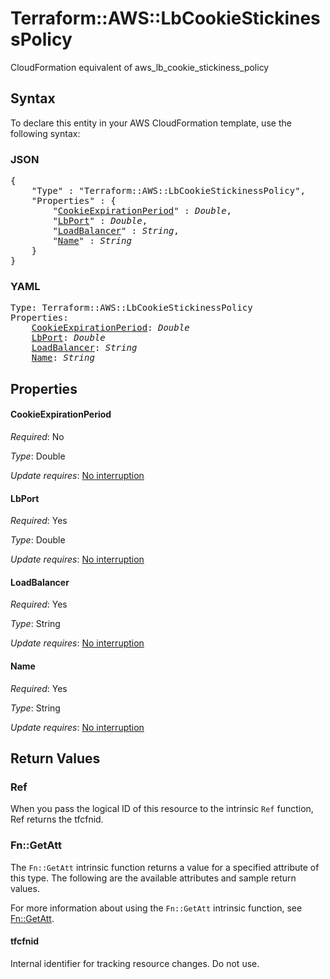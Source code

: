 # Terraform::AWS::LbCookieStickinessPolicy

CloudFormation equivalent of aws_lb_cookie_stickiness_policy

## Syntax

To declare this entity in your AWS CloudFormation template, use the following syntax:

### JSON

<pre>
{
    "Type" : "Terraform::AWS::LbCookieStickinessPolicy",
    "Properties" : {
        "<a href="#cookieexpirationperiod" title="CookieExpirationPeriod">CookieExpirationPeriod</a>" : <i>Double</i>,
        "<a href="#lbport" title="LbPort">LbPort</a>" : <i>Double</i>,
        "<a href="#loadbalancer" title="LoadBalancer">LoadBalancer</a>" : <i>String</i>,
        "<a href="#name" title="Name">Name</a>" : <i>String</i>
    }
}
</pre>

### YAML

<pre>
Type: Terraform::AWS::LbCookieStickinessPolicy
Properties:
    <a href="#cookieexpirationperiod" title="CookieExpirationPeriod">CookieExpirationPeriod</a>: <i>Double</i>
    <a href="#lbport" title="LbPort">LbPort</a>: <i>Double</i>
    <a href="#loadbalancer" title="LoadBalancer">LoadBalancer</a>: <i>String</i>
    <a href="#name" title="Name">Name</a>: <i>String</i>
</pre>

## Properties

#### CookieExpirationPeriod

_Required_: No

_Type_: Double

_Update requires_: [No interruption](https://docs.aws.amazon.com/AWSCloudFormation/latest/UserGuide/using-cfn-updating-stacks-update-behaviors.html#update-no-interrupt)

#### LbPort

_Required_: Yes

_Type_: Double

_Update requires_: [No interruption](https://docs.aws.amazon.com/AWSCloudFormation/latest/UserGuide/using-cfn-updating-stacks-update-behaviors.html#update-no-interrupt)

#### LoadBalancer

_Required_: Yes

_Type_: String

_Update requires_: [No interruption](https://docs.aws.amazon.com/AWSCloudFormation/latest/UserGuide/using-cfn-updating-stacks-update-behaviors.html#update-no-interrupt)

#### Name

_Required_: Yes

_Type_: String

_Update requires_: [No interruption](https://docs.aws.amazon.com/AWSCloudFormation/latest/UserGuide/using-cfn-updating-stacks-update-behaviors.html#update-no-interrupt)

## Return Values

### Ref

When you pass the logical ID of this resource to the intrinsic `Ref` function, Ref returns the tfcfnid.

### Fn::GetAtt

The `Fn::GetAtt` intrinsic function returns a value for a specified attribute of this type. The following are the available attributes and sample return values.

For more information about using the `Fn::GetAtt` intrinsic function, see [Fn::GetAtt](https://docs.aws.amazon.com/AWSCloudFormation/latest/UserGuide/intrinsic-function-reference-getatt.html).

#### tfcfnid

Internal identifier for tracking resource changes. Do not use.

